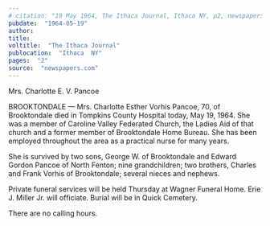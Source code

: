 ```yaml
---
# citation: "19 May 1964, The Ithaca Journal, Ithaca NY, p2, newspapers.com."
pubdate:  "1964-05-19"
author: 
title: 
voltitle:  "The Ithaca Journal"
publocation:  "Ithaca  NY"
pages:  "2"
source:  "newspapers.com"
---
```

Mrs. Charlotte E. V. Pancoe 

BROOKTONDALE — Mrs. Charlotte Esther Vorhis Pancoe, 70, of Brooktondale died in Tompkins County Hospital today, May 19, 1964. She was a member of Caroline Valley Federated Church, the Ladies Aid of that church and a former member of Brooktondale Home Bureau. She has been employed throughout the area as a practical nurse for many years. 

She is survived by two sons, George W. of Brooktondale and Edward Gordon Pancoe of North Fenton; nine grandchildren; two brothers, Charles and Frank Vorhis of Brooktondale; several nieces and nephews. 

Private funeral services will be held Thursday at Wagner Funeral Home. Erie J. Miller Jr. will officiate. Burial will be in Quick Cemetery. 

There are no calling hours.

